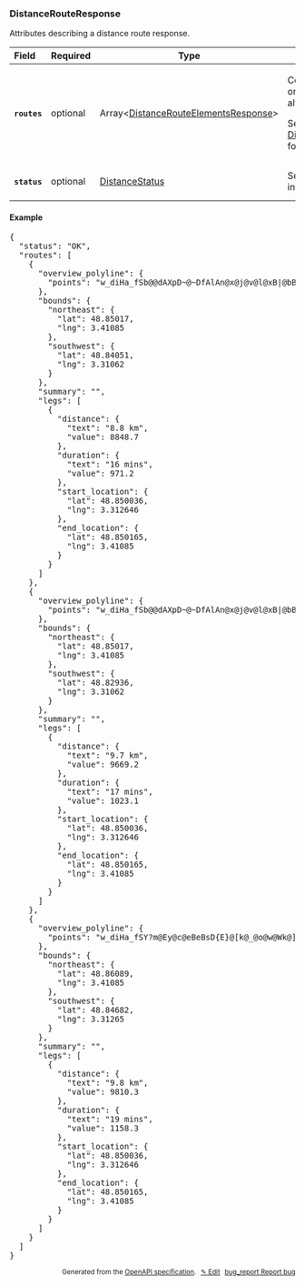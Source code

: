 <!--- This is a generated file, do not edit! -->
<!--- [START woosmap_http_schema_distancerouteresponse] -->
<h3 class="schema-object" id="DistanceRouteResponse">DistanceRouteResponse</h3>

Attributes describing a distance route response.

| Field                                                                                                      | Required | Type                                                                                                         | Description                                                                                                                                                                                                                                                  |
| :--------------------------------------------------------------------------------------------------------- | -------- | ------------------------------------------------------------------------------------------------------------ | ------------------------------------------------------------------------------------------------------------------------------------------------------------------------------------------------------------------------------------------------------------ |
| <h4 id="DistanceRouteResponse-routes" class="add-link schema-object-property-key"><code>routes</code></h4> | optional | Array&lt;[DistanceRouteElementsResponse](#DistanceRouteElementsResponse "DistanceRouteElementsResponse")&gt; | <div class="ref-property-description"><p>Contains an array of routes from origin to destination (only one if alternatives is not specified)</p><p>See <a href="#DistanceRouteElementsResponse">DistanceRouteElementsResponse</a> for more information.</div> |
| <h4 id="DistanceRouteResponse-status" class="add-link schema-object-property-key"><code>status</code></h4> | optional | [DistanceStatus](#DistanceStatus "DistanceStatus")                                                           | See [DistanceStatus](#DistanceStatus "DistanceStatus") for more information.                                                                                                                                                                                 |

<h4 class="schema-object-example" id="DistanceRouteResponse-example">Example</h4>

<pre class="notranslate lang-json prettyprint">{
  "status": "OK",
  "routes": [
    {
      "overview_polyline": {
        "points": "w_diHa_fSb@@dAXpD~@~DfAlAn@x@j@v@l@xB|@bBh@Ac@PoBb@oHRuETcEXwDXaDhAaJR}AFkABqCBcBDg@BUT{@`@o@t@i@fA{@fAmA`B{C`@eAr@uBfAaCz@sB`@eAHK|@GdAoABSC]qAsJE]gB\\]qDy@iFIi@Gk@@sAFsDJk@JGDAPITSHY^cCkAk@cBs@gBm@_@K]YW]Me@cAeFgBoIc@uBy@kCk@oB[_BSaBM}ACkAKsGGgJ?k@D{@Ry@~AsCVi@Pw@PmA\\mELaBPyAX{ATy@VkAFm@BaACgAW}CMgBEeBGs@Oy@w@{Cm@cDKe@Wo@oA{B]aAQe@[yAQeAIs@I_AMw@U{@_CuI}AsGi@iCS_B[gECi@AeBB_BFgAv@kHNaBBaA?aAMaECcCPgO@wCEaCUeMQwM@]NcAf@mBHi@Hm@@s@Au@OwEs@oUq@uTMeBSgAiA}EsDaOQu@Ce@~Dgs@vDmp@}Dy@aCy@aB}@eEoC"
      },
      "bounds": {
        "northeast": {
          "lat": 48.85017,
          "lng": 3.41085
        },
        "southwest": {
          "lat": 48.84051,
          "lng": 3.31062
        }
      },
      "summary": "",
      "legs": [
        {
          "distance": {
            "text": "8.8 km",
            "value": 8848.7
          },
          "duration": {
            "text": "16 mins",
            "value": 971.2
          },
          "start_location": {
            "lat": 48.850036,
            "lng": 3.312646
          },
          "end_location": {
            "lat": 48.850165,
            "lng": 3.41085
          }
        }
      ]
    },
    {
      "overview_polyline": {
        "points": "w_diHa_fSb@@dAXpD~@~DfAlAn@x@j@v@l@xB|@bBh@Ac@PoBb@oHRuETcEXwDXaDhAaJR}AFkABqCBcBDg@BUT{@`@o@t@i@fA{@fAmA`B{C`@eAr@uBfAaCz@sB`@eAHK|@GdAoABSC]qAsJE]dDm@fJeBFATED]xDsHpB{DhC_Ff@aAz@wB`BeLFuAXaHNmAtAkHLu@tDqRNq@bAoFXoBf@mHH_A~Bm]HiABw@@u@Cg@Y}ECw@ByADq@PkA\\sAv@kCNe@P_APmADeA?cAE_AKcAw@{DMaAIu@CiADeAHiAN{@nB_LXyAtCmLpAe^l@kNBcCQ}CiBaU[{DqAj@{At@c@Gk@{@gByFqFcQaP_\\_HaTsFcQuEsNuByBq@aAqAuC{CgGaMsXaLaYg@uAKe@oDk@}Dy@aCy@aB}@eEoC"
      },
      "bounds": {
        "northeast": {
          "lat": 48.85017,
          "lng": 3.41085
        },
        "southwest": {
          "lat": 48.82936,
          "lng": 3.31062
        }
      },
      "summary": "",
      "legs": [
        {
          "distance": {
            "text": "9.7 km",
            "value": 9669.2
          },
          "duration": {
            "text": "17 mins",
            "value": 1023.1
          },
          "start_location": {
            "lat": 48.850036,
            "lng": 3.312646
          },
          "end_location": {
            "lat": 48.850165,
            "lng": 3.41085
          }
        }
      ]
    },
    {
      "overview_polyline": {
        "points": "w_diHa_fSY?m@Ey@c@eBeBsD{E}@[k@_@o@w@Wk@]_B_@y@o@a@e@L[A[Iq@Y]Qg@Mo@Cu@FS@OAy@k@a@IwC@o@I?i@E}AKiAKc@Is@K[Qm@w@}GAIa@uDe@uEQaBuDo]]kDOcCGkDQgRGwGMgPKkEM{NGuFMiA_@qAk@w@w@a@w@Ea@D]L_@NBc@Tc@r@aBzAmCd@{@l@cAb@y@^m@l@w@z@uAV_@ZSXK^IRKRYHs@Hi@L[LOEUu@_D}@gDaB{Ca@mBDc@n@OdFzFz@`@\\s@BgAgFmT]_PxDaJvAwFRyCZ{EB@f@P@?n@NVLNHfCC~ACZBVN^h@VVXLd@?|DO`AAvIHF?T?RCPMTQ|AiBnAwAxA}AXM\\Gt@Ed@St@i@~DyCCi@AeBB_BFgAv@kHNaBBaA?aAMaECcCPgO@wCEaCUeMQwM@]NcAf@mBHi@Hm@@s@Au@OwEs@oUq@uTMeBSgAiA}EsDaOQu@Ce@~Dgs@vDmp@}Dy@aCy@aB}@eEoC"
      },
      "bounds": {
        "northeast": {
          "lat": 48.86089,
          "lng": 3.41085
        },
        "southwest": {
          "lat": 48.84682,
          "lng": 3.31265
        }
      },
      "summary": "",
      "legs": [
        {
          "distance": {
            "text": "9.8 km",
            "value": 9810.3
          },
          "duration": {
            "text": "19 mins",
            "value": 1158.3
          },
          "start_location": {
            "lat": 48.850036,
            "lng": 3.312646
          },
          "end_location": {
            "lat": 48.850165,
            "lng": 3.41085
          }
        }
      ]
    }
  ]
}</pre>

<p style="text-align: right; font-size: smaller;">Generated from the <a data-label="openapi-github" href="https://github.com/woosmap/openapi-specification" title="Woosmap OpenAPI Specification" class="external">OpenAPI specification</a>.
<a data-label="openapi-github-woosmap-http-schema-distancerouteresponse" data-action="edit" style="margin-left: 5px;" href="https://github.com/woosmap/openapi-specification/blob/main/specification/schemas/DistanceRouteResponse.yml" title="Edit on GitHub">✎ Edit</a>
<a data-label="openapi-github-woosmap-http-schema-distancerouteresponse" data-action="bug" style="margin-left: 5px;" href="https://github.com/woosmap/openapi-specification/issues/new?assignees=&labels=type%3A+bug%2C+triage+me&template=bug_report.md&title=[schemas] Bug - DistanceRouteResponse" title="File bug for schemas on GitHub"><span class="material-icons">bug_report</span> Report bug</a>
</p>

<!--- [END woosmap_http_schema_distancerouteresponse] -->
